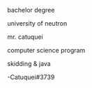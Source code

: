 bachelor degree

university of neutron

mr. catuquei

computer science program

skidding & java




-Catuquei#3739
